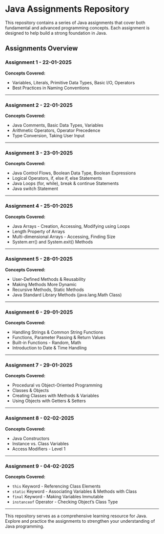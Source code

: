 # Java Assignments Repository

This repository contains a series of Java assignments that cover both fundamental and advanced programming concepts. Each assignment is designed to help build a strong foundation in Java.

## Assignments Overview

### Assignment 1 - 22-01-2025  
**Concepts Covered:**  
- Variables, Literals, Primitive Data Types, Basic I/O, Operators  
- Best Practices in Naming Conventions  

---

### Assignment 2 - 22-01-2025  
**Concepts Covered:**  
- Java Comments, Basic Data Types, Variables  
- Arithmetic Operators, Operator Precedence  
- Type Conversion, Taking User Input  

---

### Assignment 3 - 23-01-2025  
**Concepts Covered:**  
- Java Control Flows, Boolean Data Type, Boolean Expressions  
- Logical Operators, if, else if, else Statements  
- Java Loops (for, while), break & continue Statements  
- Java switch Statement  

---

### Assignment 4 - 25-01-2025  
**Concepts Covered:**  
- Java Arrays - Creation, Accessing, Modifying using Loops  
- Length Property of Arrays  
- Multi-dimensional Arrays - Accessing, Finding Size  
- System.err() and System.exit() Methods  

---

### Assignment 5 - 28-01-2025  
**Concepts Covered:**  
- User-Defined Methods & Reusability  
- Making Methods More Dynamic  
- Recursive Methods, Static Methods  
- Java Standard Library Methods (java.lang.Math Class)  

---

### Assignment 6 - 29-01-2025  
**Concepts Covered:**  
- Handling Strings & Common String Functions  
- Functions, Parameter Passing & Return Values  
- Built-in Functions - Random, Math  
- Introduction to Date & Time Handling  

---

### Assignment 7 - 29-01-2025  
**Concepts Covered:**  
- Procedural vs Object-Oriented Programming  
- Classes & Objects  
- Creating Classes with Methods & Variables  
- Using Objects with Getters & Setters  

---

### Assignment 8 - 02-02-2025  
**Concepts Covered:**  
- Java Constructors  
- Instance vs. Class Variables  
- Access Modifiers - Level 1  

---

### Assignment 9 - 04-02-2025  
**Concepts Covered:**  
- `this` Keyword - Referencing Class Elements  
- `static` Keyword - Associating Variables & Methods with Class  
- `final` Keyword - Making Variables Immutable  
- `instanceof` Operator - Checking Object’s Class Type  

---

This repository serves as a comprehensive learning resource for Java. Explore and practice the assignments to strengthen your understanding of Java programming.
